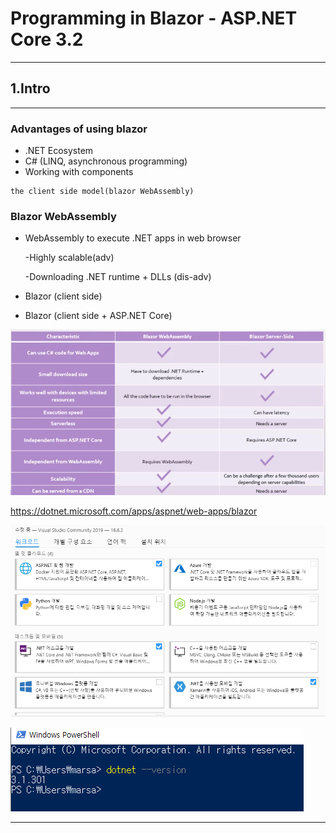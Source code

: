 # Programming in Blazor - ASP.NET Core 3.2

---

## 1.Intro

---

### Advantages of using blazor

- .NET Ecosystem
- C# (LINQ, asynchronous programming)
- Working with components

```
the client side model(blazor WebAssembly) 
```

### Blazor WebAssembly

- WebAssembly to execute .NET apps in web browser

  -Highly scalable(adv) 

  -Downloading .NET runtime +  DLLs (dis-adv)

- Blazor (client side)

- Blazor (client side + ASP.NET Core)

![1594427675705](images/assem_vs_server.png)

https://dotnet.microsoft.com/apps/aspnet/web-apps/blazor

![1594429486203](images/download1.png)

![1594429562885](images/powershell1.png)

---

























